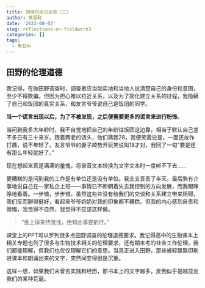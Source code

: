 ```yaml
---
title: 西埠村走访反思（三）
author: 黄国政
date: '2023-08-03'
slug: reflections-on-fieldwork3
categories: []
tags:
  - 黑石屿
---
```


<!--more-->

## 田野的伦理道德

我记得，在做田野调查时，调查者应当如实地和当地人说清楚自己的身份和意图，至少不得欺骗。但因为担心难以拉近关系，以及为了简化建立关系的过程，我隐瞒了自己和饭团的真实关系，和友言爷爷说自己是饭团的同学。

**当一个谎言出现以后，为了不被发现，之后便需要更多的谎言来进行粉饰**。

当问到我多大年龄时，我不自觉地把自己的年龄往饭团这边靠，相当于默认自己差不多已有三十来岁。跟着两老的话头，他们猜我28，我便笑着说是，一面还故作打趣，说不年轻了。友言爷爷的妻子顺势开玩笑说叫18才对，我回了一句“要是还有那么年轻就好了。”

现在想起来真是满满的羞愧。将录音文本转换为文字文本时一度听不下去……

更糟糕的是问到我的工作是有单位还是没有单位。我支支吾吾了半天，最后煞有介事地说自己在一家私企上班——事情已不断朝着失去我控制的方向发展，而我眼睁睁地看着。一步错，步步错。虽然这些并没有给我们的交谈和关系建立带来阻碍，我们反而聊得挺好，看起来爷爷奶奶对我的印象都不糟糕。但我的内心感到自责和懊悔，我觉得不自然，我觉得不应该这样做。

> “纸上得来终觉浅，绝知此事要躬行。”

课堂上的PPT可以罗列很多点田野调查的伦理道德要求。我记得高中的生物课本上相关专题也列了很多与生物技术相关的伦理要求，还有期末考的社会工作伦理。我们都能理解，但我们也仅仅理解它们的意思。当真正进入田野，那些被轻飘飘印刷进课本和朗诵出来的文字，突然间变得很是沉重。

这样一想，如果我们未曾去实践和经历，那书本上的文字越多，反倒似乎是越显出我们的某种荒诞。

